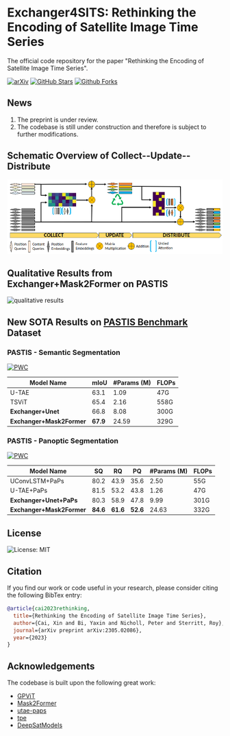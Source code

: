# Exchanger4SITS: Rethinking the Encoding of Satellite Image Time Series
The official code repository for the paper "Rethinking the Encoding of Satellite Image Time Series".

[![arXiv](https://img.shields.io/badge/arXiv-Paper-<COLOR>.svg)](https://arxiv.org/abs/2305.02086)
[![GitHub Stars](https://img.shields.io/github/stars/TotalVariation/Exchanger4SITS?style=social)](https://github.com/TotalVariation/Exchanger4SITS)
[![Github Forks](https://img.shields.io/github/forks/TotalVariation/Exchanger4SITS?style=social)](https://github.com/TotalVariation/Exchanger4SITS)

## News
1. The preprint is under review.
2. The codebase is still under construction and therefore is subject to further modifications.

## Schematic Overview of **Collect--Update--Distribute**

![schematic illustration](./figs/diagram.png)

## Qualitative Results from Exchanger+Mask2Former on PASTIS

<img src="./figs/pastis_preds.gif" alt="qualitative results" style="width:480px;height:480px;">

## New SOTA Results on [PASTIS Benchmark](https://github.com/VSainteuf/pastis-benchmark) Dataset
### PASTIS - Semantic Segmentation

[![PWC](https://img.shields.io/endpoint.svg?url=https://paperswithcode.com/badge/rethinking-the-encoding-of-satellite-image/semantic-segmentation-on-pastis)](https://paperswithcode.com/sota/semantic-segmentation-on-pastis?p=rethinking-the-encoding-of-satellite-image)

| Model Name         | mIoU | #Params (M) | FLOPs |
| ------------------ |----- |------------ | ------|
| U-TAE | 63.1 | 1.09 | 47G |
| TSViT | 65.4 | 2.16 | 558G |
| **Exchanger+Unet** | 66.8 | 8.08 | 300G |
| **Exchanger+Mask2Former** | **67.9** | 24.59 | 329G |

### PASTIS - Panoptic Segmentation

[![PWC](https://img.shields.io/endpoint.svg?url=https://paperswithcode.com/badge/rethinking-the-encoding-of-satellite-image/panoptic-segmentation-on-pastis)](https://paperswithcode.com/sota/panoptic-segmentation-on-pastis?p=rethinking-the-encoding-of-satellite-image)

| Model Name         | SQ | RQ | PQ | #Params (M) | FLOPs |
| ------------------ |----|----|----|-------------|-------|
| UConvLSTM+PaPs  | 80.2 | 43.9 | 35.6 | 2.50 | 55G |
| U-TAE+PaPs | 81.5 | 53.2 | 43.8 | 1.26 | 47G |
| **Exchanger+Unet+PaPs** | 80.3 | 58.9 | 47.8 | 9.99 | 301G |
| **Exchanger+Mask2Former** | **84.6** | **61.6** | **52.6** | 24.63 | 332G |

## License

![License: MIT](https://img.shields.io/github/license/TotalVariation/Exchanger4SITS)

## Citation

If you find our work or code useful in your research, please consider citing the following BibTex entry:

```BibTex
@article{cai2023rethinking,
  title={Rethinking the Encoding of Satellite Image Time Series},
  author={Cai, Xin and Bi, Yaxin and Nicholl, Peter and Sterritt, Roy},
  journal={arXiv preprint arXiv:2305.02086},
  year={2023}
}
```

## Acknowledgements

The codebase is built upon the following great work:

- [GPViT](https://github.com/ChenhongyiYang/GPViT)
- [Mask2Former](https://github.com/facebookresearch/Mask2Former)
- [utae-paps](https://github.com/VSainteuf/utae-paps)
- [tpe](https://github.com/jnyborg/tpe)
- [DeepSatModels](https://github.com/michaeltrs/DeepSatModels)
